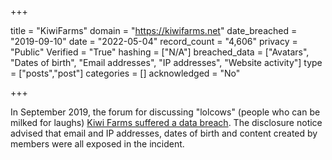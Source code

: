 +++

title = "KiwiFarms"
domain = "https://kiwifarms.net"
date_breached = "2019-09-10"
date = "2022-05-04"
record_count = "4,606"
privacy = "Public"
Verified = "True"
hashing = ["N/A"]
breached_data = ["Avatars", "Dates of birth", "Email addresses", "IP addresses", "Website activity"]
type = ["posts","post"]
categories = []
acknowledged = "No"


+++


In September 2019, the forum for discussing &quot;lolcows&quot; (people who can be milked for laughs) <a href="https://kiwifarms.net/threads/dealing-with-the-compromise.60767/" target="_blank" rel="noopener">Kiwi Farms suffered a data breach</a>. The disclosure notice advised that email and IP addresses, dates of birth and content created by members were all exposed in the incident.


